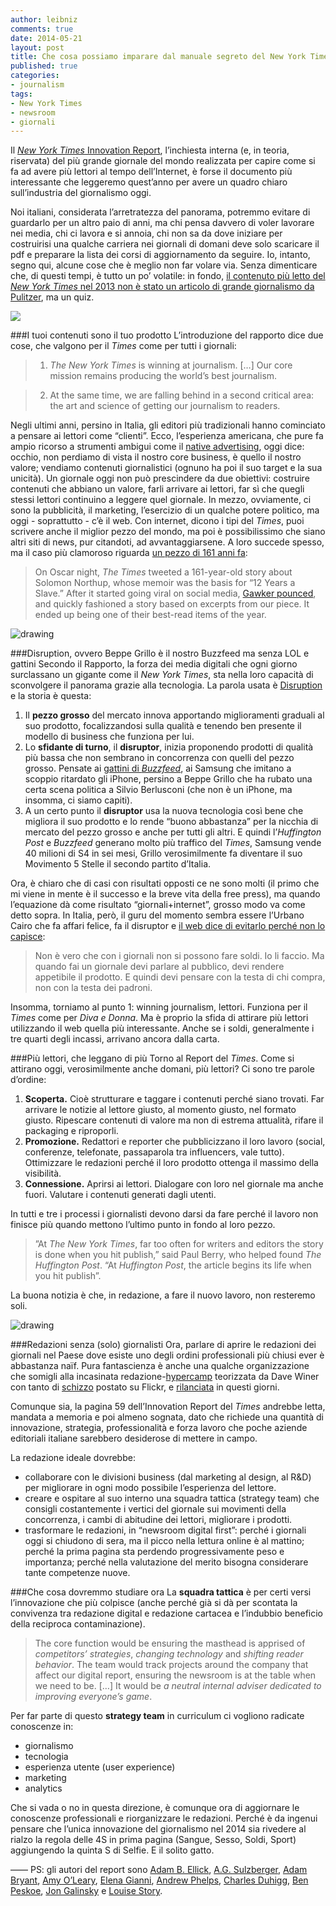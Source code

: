 ```yaml
---
author: leibniz
comments: true
date: 2014-05-21
layout: post
title: Che cosa possiamo imparare dal manuale segreto del New York Times  
published: true
categories:
- journalism
tags:
- New York Times
- newsroom
- giornali
---
```


Il [*New York Times* Innovation Report](http://www.scribd.com/doc/224332847/NYT-Innovation-Report-2014), l’inchiesta interna (e, in teoria, riservata) del più grande giornale del mondo realizzata per capire come si fa ad avere più lettori al tempo dell’Internet, è forse il documento più interessante che leggeremo quest’anno per avere un quadro chiaro sull’industria del giornalismo oggi. 

Noi italiani, considerata l’arretratezza del panorama, potremmo evitare di guardarlo per un altro paio di anni, ma chi pensa davvero di voler lavorare nei media, chi ci lavora e si annoia, chi non sa da dove iniziare per costruirisi una qualche carriera nei giornali di domani deve solo scaricare il pdf e preparare la lista dei corsi di aggiornamento da seguire. Io, intanto, segno qui, alcune cose che è meglio non far volare via. Senza dimenticare che, di questi tempi, è tutto un po’ volatile: in fondo, [il contenuto più letto del *New York Times* nel 2013 non è stato un articolo di grande giornalismo da Pulitzer](http://www.nytco.com/the-new-york-timess-most-visited-content-of-2013/), ma un quiz.

![](http://leibniz.me/images/vault/nytinnovation.png)

###I tuoi contenuti sono il tuo prodotto
L’introduzione del rapporto dice due cose, che valgono per il *Times* come per tutti i giornali:
>1. *The New York Times* is winning at journalism. […] Our core mission remains producing the world’s best journalism.

>2. At the same time, we are falling behind in a second critical area: the art and science of getting our journalism to readers. 

Negli ultimi anni, persino in Italia, gli editori più tradizionali hanno cominciato a pensare ai lettori come “clienti”. Ecco, l’esperienza americana, che pure fa ampio ricorso a strumenti ambigui come il [native advertising](https://it.wikipedia.org/wiki/Native_advertising), oggi dice: occhio, non perdiamo di vista il nostro core business, è quello il nostro valore; vendiamo contenuti giornalistici (ognuno ha poi il suo target e la sua unicità). Un giornale oggi non può prescindere da due obiettivi: costruire contenuti che abbiano un valore, farli arrivare ai lettori, far sì che quegli stessi lettori continuino a leggere quel giornale. In mezzo, ovviamente, ci sono la pubblicità, il marketing, l’esercizio di un qualche potere politico, ma oggi - soprattutto - c’è il web. Con internet, dicono i tipi del *Times*, puoi scrivere anche il miglior pezzo del mondo, ma poi è possibilissimo che siano altri siti di news, pur citandoti, ad avvantaggiarsene. A loro succede spesso, ma il caso più clamoroso riguarda [un pezzo di 161 anni fa](http://query.nytimes.com/mem/archive-free/pdf?res=9E03EEDC1438E334BC4851DFB7668388649FDE&smid=nytimesarts):

>On Oscar night, *The Times* tweeted a 161-year-old story about Solomon Northup, whose memoir was the basis for “12 Years a Slave.” After it started going viral on social media, [Gawker pounced](http://gawker.com/this-is-the-161-year-old-new-york-times-article-about-1-1535199589), and quickly fashioned a story based on excerpts from our piece. It ended up being one of their best-read items of the year. 

![drawing](http://leibniz.me/images/vault/guy.png)

###Disruption, ovvero Beppe Grillo è il nostro Buzzfeed ma senza  LOL e gattini
Secondo il Rapporto, la forza dei media digitali che ogni giorno surclassano un gigante come il *New York Times*, sta nella loro capacità di sconvolgere il panorama grazie alla tecnologia. La parola usata è [Disruption](https://en.wikipedia.org/wiki/Disruptive_innovation) e la storia è questa:

1. Il **pezzo grosso** del mercato innova apportando miglioramenti graduali al suo prodotto, focalizzandosi sulla qualità e tenendo ben presente il modello di business che funziona per lui.
2. Lo **sfidante di turno**, il **disruptor**, inizia proponendo prodotti di qualità più bassa che non sembrano in concorrenza con quelli del pezzo grosso. Pensate ai [gattini di *Buzzfeed*](http://www.buzzfeed.com/tag/lolcats), ai Samsung che imitano a scoppio ritardato gli iPhone, persino a Beppe Grillo che ha rubato una certa scena politica a Silvio Berlusconi (che non è un iPhone, ma insomma, ci siamo capiti).
3. A un certo punto il **disruptor** usa la nuova tecnologia così bene che migliora il suo prodotto e lo rende “buono abbastanza” per la nicchia di mercato del pezzo grosso e anche per tutti gli altri. E quindi l’*Huffington Post* e *Buzzfeed* generano molto più traffico del *Times*, Samsung vende 40 milioni di S4 in sei mesi, Grillo verosimilmente fa diventare il suo Movimento 5 Stelle il secondo partito d’Italia. 

Ora, è chiaro che di casi con risultati opposti ce ne sono molti (il primo che mi viene in mente è il successo e la breve vita della free press), ma quando l’equazione dà come risultato “giornali+internet”, grosso modo va come detto sopra. In Italia, però, il guru del momento sembra essere l’Urbano Cairo che fa affari felice, fa il disruptor e [il web dice di evitarlo perché non lo capisce](http://www.ilfoglio.it/soloqui/23251):

>Non è vero che con i giornali non si possono fare soldi. Io li faccio. Ma quando fai un giornale devi parlare al pubblico, devi rendere appetibile il prodotto. E quindi devi pensare con la testa di chi compra, non con la testa dei padroni.

Insomma, torniamo al punto 1: winning journalism, lettori. Funziona per il *Times* come per *Diva e Donna*. Ma è proprio la sfida di attirare più lettori utilizzando il web quella più interessante. Anche se i soldi, generalmente i tre quarti degli incassi, arrivano ancora dalla carta.

###Più lettori, che leggano di più
Torno al Report del *Times*. Come si attirano oggi, verosimilmente anche domani, più lettori? Ci sono tre parole d’ordine:

1. **Scoperta.** Cioè strutturare e taggare i contenuti perché siano trovati. Far arrivare le notizie al lettore giusto, al momento giusto, nel formato giusto. Ripescare contenuti di valore ma non di estrema attualità, rifare il packaging e riproporli.
2. **Promozione.** Redattori e reporter che pubblicizzano il loro lavoro (social, conferenze, telefonate, passaparola tra influencers, vale tutto). Ottimizzare le redazioni perché il loro prodotto ottenga il massimo della visibilità.
3. **Connessione.** Aprirsi ai lettori. Dialogare con loro nel giornale ma anche fuori. Valutare i contenuti generati dagli utenti.

In tutti e tre i processi i giornalisti devono darsi da fare perché il lavoro non finisce più quando mettono l’ultimo punto in fondo al loro pezzo.

>”At *The New York Times*, far too often for writers and editors the story is done when you hit publish,” said Paul Berry, who helped found *The Huffington Post*. “At *Huffington Post*, the article begins its life when you hit publish”.

La buona notizia è che, in redazione, a fare il nuovo lavoro, non resteremo soli.

![drawing](http://leibniz.me/images/vault/slo.png)

###Redazioni senza (solo) giornalisti
Ora, parlare di aprire le redazioni dei giornali nel Paese dove esiste uno degli ordini professionali più chiusi ever è abbastanza naïf. Pura fantascienza è anche una qualche organizzazione che somigli alla incasinata redazione-[hypercamp](http://scripting.com/stories/2010/02/07/hypercampRevisited.html) teorizzata da Dave Winer con tanto di [schizzo](https://secure.flickr.com/photos/scriptingnews/87587076/) postato su Flickr, e [rilanciata](http://scripting.com/2014/05/18/#a1400431859) in questi giorni.

Comunque sia, la pagina 59 dell’Innovation Report del *Times* andrebbe letta, mandata a memoria e poi almeno sognata, dato che richiede una quantità di innovazione, strategia, professionalità e forza lavoro che poche aziende editoriali italiane sarebbero desiderose di mettere in campo.

La redazione ideale dovrebbe:

- collaborare con le divisioni business (dal marketing al design, al R&D) per migliorare in ogni modo possibile l’esperienza del lettore.
- creare e ospitare al suo interno una squadra tattica (strategy team) che consigli costantemente i vertici del giornale sui movimenti della concorrenza, i cambi di abitudine dei lettori, migliorare i prodotti.
- trasformare le redazioni, in “newsroom digital first”: perché i giornali oggi si chiudono di sera, ma il picco nella lettura online è al mattino; perché la prima pagina sta perdendo progressivamente peso e importanza; perché nella valutazione del merito bisogna considerare tante competenze nuove.

###Che cosa dovremmo studiare ora
La **squadra tattica** è per certi versi l’innovazione che più colpisce (anche perché già si dà per scontata la convivenza tra redazione digital e redazione cartacea e l’indubbio beneficio della reciproca contaminazione). 

>The core function would be ensuring the masthead is apprised of *competitors’ strategies*, *changing technology* and *shifting reader behavior*. The team would track projects around the company that affect our digital report, ensuring the newsroom is at the table when we need to be. […] It would be *a neutral internal adviser dedicated to improving everyone’s game*.

Per far parte di questo **strategy team** in curriculum ci vogliono radicate conoscenze in:

- giornalismo
- tecnologia
- esperienza utente (user experience)
- marketing 
- analytics

Che si vada o no in questa direzione, è comunque ora di aggiornare le conoscenze professionali e riorganizzare le redazioni. Perché è da ingenui pensare che l’unica innovazione del giornalismo nel 2014 sia rivedere al rialzo la regola delle 4S in prima pagina (Sangue, Sesso, Soldi, Sport) aggiungendo la quinta S di Selfie. E il solito gatto.

——
PS: gli autori del report sono [Adam B. Ellick](https://twitter.com/aellick), 
[A.G. Sulzberger](https://twitter.com/AGSNYT), [Adam Bryant](https://twitter.com/nytcorneroffice), [Amy O’Leary](https://twitter.com/amyoleary),
[Elena Gianni](https://twitter.com/elaineygianni), [Andrew Phelps](https://twitter.com/andrewphelps), [Charles Duhigg](https://twitter.com/cduhigg),
[Ben Peskoe](https://twitter.com/benjaminpeskoe), [Jon Galinsky](https://twitter.com/JonGalinsky) e [Louise Story](https://twitter.com/louisestory).